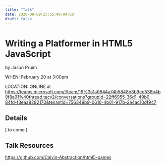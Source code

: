 ```yaml
---
title: "Talk"
date: 2020-09-09T23:55:48-04:00
draft: false
---
```


# Writing a Platformer in HTML5 JavaScript
by Jason Pruim

WHEN: February 20 at 3:00pm

LOCATION: ONLINE at https://teams.microsoft.com/l/team/19%3a1a0644a74b5848b3b9ed538b4b9f8a91%40thread.tacv2/conversations?groupId=22ff6955-36d1-49b0-84fd-f3eaa8292170&tenantId=756349b9-0610-4b01-917b-2a4ac10df947

## Details
[ to come ]

## Talk Resources
https://github.com/Calvin-Abstraction/html5-games
